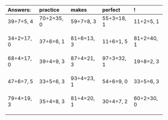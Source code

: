 | Answers: | practice | makes | perfect | ! |
| :--- | :--- | :--- | :--- | :--- |
| 39÷7=5, 4 | 70÷2=35, 0 | 59÷7=8, 3 | 55÷3=18, 1 | 11÷2=5, 1 | 
|   |   |   |   |   | 
|   |   |   |   |   | 
|   |   |   |   |   | 
| 34÷2=17, 0 | 37÷6=6, 1 | 81÷6=13, 3 | 11÷6=1, 5 | 81÷2=40, 1 | 
|   |   |   |   |   | 
|   |   |   |   |   | 
|   |   |   |   |   | 
| 68÷4=17, 0 | 39÷4=9, 3 | 87÷4=21, 3 | 97÷3=32, 1 | 19÷8=2, 3 | 
|   |   |   |   |   | 
|   |   |   |   |   | 
|   |   |   |   |   | 
| 47÷6=7, 5 | 33÷5=6, 3 | 93÷4=23, 1 | 54÷6=9, 0 | 33÷5=6, 3 | 
|   |   |   |   |   | 
|   |   |   |   |   | 
|   |   |   |   |   | 
| 79÷4=19, 3 | 35÷4=8, 3 | 81÷4=20, 1 | 30÷4=7, 2 | 60÷2=30, 0 | 
|   |   |   |   |   | 
|   |   |   |   |   | 
|   |   |   |   |   | 
